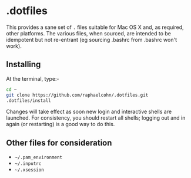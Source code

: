 # .dotfiles

This provides a sane set of `.` files suitable for Mac OS X and, as required, other platforms. The various files, when sourced, are intended to be idempotent but not re-entrant (eg sourcing .bashrc from .bashrc won't work).


## Installing

At the terminal, type:-

```bash
cd ~
git clone https://github.com/raphaelcohn/.dotfiles.git
.dotfiles/install
```

Changes will take effect as soon new login and interactive shells are launched. For consistency, you should restart all shells; logging out and in again (or restarting) is a good way to do this.


## Other files for consideration

* `~/.pam_environment`
* `~/.inputrc`
* `~/.xsession`
